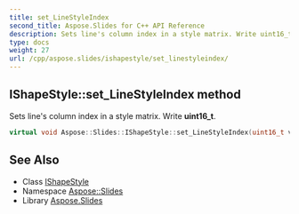 ```yaml
---
title: set_LineStyleIndex
second_title: Aspose.Slides for C++ API Reference
description: Sets line's column index in a style matrix. Write uint16_t.
type: docs
weight: 27
url: /cpp/aspose.slides/ishapestyle/set_linestyleindex/
---
```

## IShapeStyle::set_LineStyleIndex method


Sets line's column index in a style matrix. Write **uint16_t**.

```cpp
virtual void Aspose::Slides::IShapeStyle::set_LineStyleIndex(uint16_t value)=0
```

## See Also

* Class [IShapeStyle](../)
* Namespace [Aspose::Slides](../../)
* Library [Aspose.Slides](../../../)
